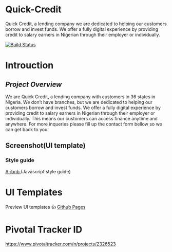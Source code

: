 # Quick-Credit

Quick Credit, a lending company we are dedicated to helping our customers borrow and invest funds. We offer a fully digital experience by providing credit to salary earners in Nigerian through their employer or individually.

[![Build Status](https://travis-ci.org/dgovnor/Quick-Credit.svg?branch=develop)](https://travis-ci.org/dgovnor/Quick-Credit)

# Introuction
## _Project Overview_
We are Quick Credit, a lending company with customers in 36 states in Nigeria. We don’t have branches, but we are dedicated to helping our customers borrow and invest funds. We offer a fully digital experience by providing credit to salary earners in Nigerian through their employer or individually. This means our customers can access finance anytime and anywhere. For more inqueries please fill up the contact form bellow so we can get back to you.

## Screenshot(UI template)

### **Style guide**

[Airbnb ](https://github.com/airbnb/javascript)(Javascript style guide)

# UI Templates

Preview UI templates :+1: [Github Pages](/UI/index.html)

# Pivotal Tracker ID
https://www.pivotaltracker.com/n/projects/2326523
